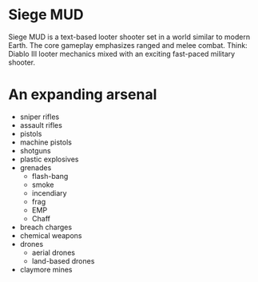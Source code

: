 # Siege MUD
Siege MUD is a text-based looter shooter set in a world similar to modern Earth. 
The core gameplay emphasizes ranged and melee combat. Think: Diablo III 
looter mechanics mixed with an exciting fast-paced military shooter.

# An expanding arsenal
- sniper rifles
- assault rifles
- pistols
- machine pistols
- shotguns
- plastic explosives
- grenades
	- flash-bang
	- smoke
	- incendiary
	- frag
	- EMP
	- Chaff
- breach charges
- chemical weapons
- drones
	- aerial drones
	- land-based drones
- claymore mines

# 
